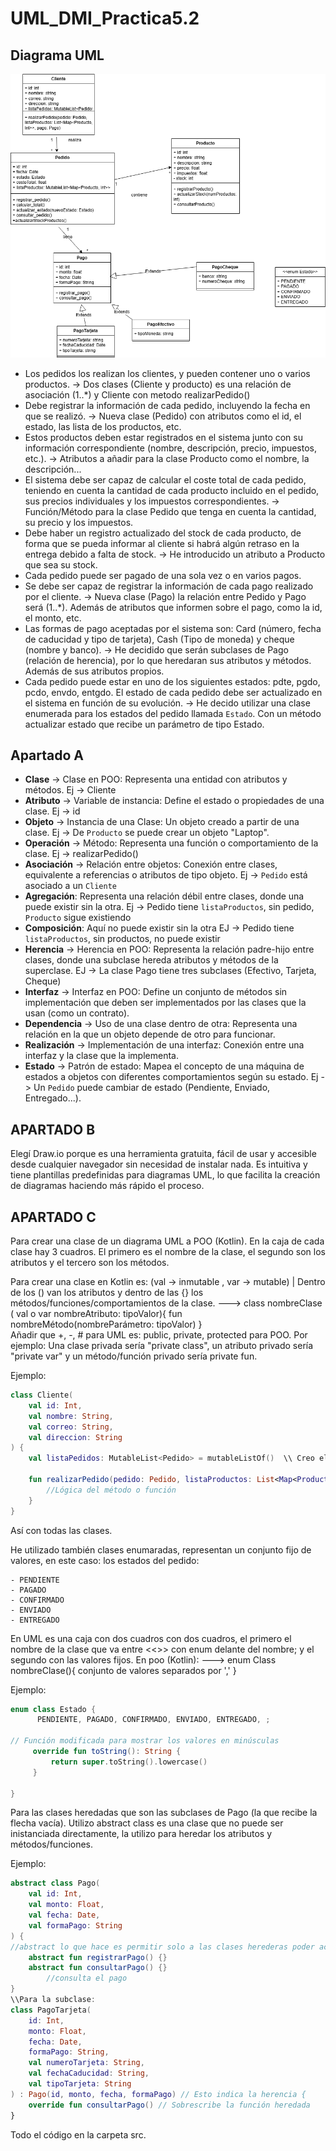 # UML_DMI_Practica5.2

## Diagrama UML

![Diagrama UML](archivos/practica5_2.png)

- Los pedidos los realizan los clientes, y pueden contener uno o varios productos.
-> Dos clases (Cliente y producto) es una relación de asociación (1..*) y Cliente con metodo realizarPedido()  
- Debe registrar la información de cada pedido, incluyendo la fecha en que se realizó.
-> Nueva clase (Pedido) con atributos como el id, el estado, las lista de los productos, etc.
- Estos productos deben estar registrados en el sistema junto con su información correspondiente (nombre, descripción, precio, impuestos, etc.).
-> Atributos a añadir para la clase Producto como el nombre, la descripción...
- El sistema debe ser capaz de calcular el coste total de cada pedido, teniendo en cuenta la cantidad de cada producto incluido en el pedido, sus precios individuales y los impuestos correspondientes.
-> Función/Método para la clase Pedido que tenga en cuenta la cantidad, su precio y los impuestos.
- Debe haber un registro actualizado del stock de cada producto, de forma que se pueda informar al cliente si habrá algún retraso en la entrega debido a falta de stock.
-> He introducido un atributo a Producto que sea su stock.
- Cada pedido puede ser pagado de una sola vez o en varios pagos.
- Se debe ser capaz de registrar la información de cada pago realizado por el cliente.
-> Nueva clase (Pago) la relación entre Pedido y Pago será (1..*). Además de atributos que informen sobre el pago, como la id, el monto, etc.
- Las formas de pago aceptadas por el sistema son: Card (número, fecha de caducidad y tipo de tarjeta), Cash  (Tipo de moneda) y cheque (nombre y banco).
-> He decidido que serán subclases de Pago (relación de herencia), por lo que heredaran sus atributos y métodos. Además de sus atributos propios. 
- Cada pedido puede estar en uno de los siguientes estados: pdte, pgdo, pcdo, envdo, entgdo. El estado de cada pedido debe ser actualizado en el sistema en función de su evolución.
-> He decido utilizar una clase enumerada para los estados del pedido llamada `Estado`. Con un método actualizar estado que recibe un parámetro de tipo Estado.

## Apartado A 

- **Clase** → Clase en POO: Representa una entidad con atributos y métodos. Ej -> Cliente
- **Atributo**  → Variable de instancia: Define el estado o propiedades de una clase. Ej -> id
- **Objeto** → Instancia de una Clase: Un objeto creado a partir de una clase. Ej -> De `Producto` se puede crear un objeto "Laptop".
- **Operación** → Método: Representa una función o comportamiento de la clase. Ej -> realizarPedido()
- **Asociación** → Relación entre objetos: Conexión entre clases, equivalente a referencias o atributos de tipo objeto. Ej -> `Pedido` está asociado a un `Cliente`
- **Agregación**: Representa una relación débil entre clases, donde una puede existir sin la otra. Ej -> Pedido tiene `listaProductos`, sin pedido, `Producto` sigue existiendo
- **Composición**: Aquí no puede existir sin la otra EJ -> Pedido tiene `listaProductos`, sin productos, no puede existir
- **Herencia** → Herencia en POO: Representa la relación padre-hijo entre clases, donde una subclase hereda atributos y métodos de la superclase. EJ -> La clase Pago tiene tres subclases (Efectivo, Tarjeta, Cheque)
- **Interfaz** → Interfaz en POO: Define un conjunto de métodos sin implementación que deben ser implementados por las clases que la usan (como un contrato).
- **Dependencia** → Uso de una clase dentro de otra: Representa una relación en la que un objeto depende de otro para funcionar.
- **Realización** → Implementación de una interfaz: Conexión entre una interfaz y la clase que la implementa.
- **Estado** → Patrón de estado: Mapea el concepto de una máquina de estados a objetos con diferentes comportamientos según su estado. Ej -> Un `Pedido` puede cambiar de estado (Pendiente, Enviado, Entregado...).

## APARTADO B

Elegí Draw.io porque es una herramienta gratuita, fácil de usar y accesible desde cualquier navegador sin necesidad de instalar nada. Es intuitiva y tiene plantillas predefinidas para diagramas UML, lo que facilita la creación de diagramas haciendo más rápido el proceso.


## APARTADO C

Para crear una clase de un diagrama UML a POO (Kotlin). 
En la caja de cada clase hay 3 cuadros. El primero es el nombre de la clase, el segundo son los atributos y el tercero son los métodos. 

Para crear una clase en Kotlin es: (val -> inmutable , var -> mutable)  |  Dentro de los () van los atributos y dentro de las {} los métodos/funciones/comportamientos de la clase.
---> class nombreClase ( val o var nombreAtributo: tipoValor){ fun nombreMétodo(nombreParámetro: tipoValor) }  
Añadir que +, -, # para UML es: public, private, protected para POO.
Por ejemplo: Una clase privada sería "private class", un atributo privado sería "private var" y un método/función privado sería private fun.

Ejemplo:
```Kotlin
class Cliente(
    val id: Int,
    val nombre: String,
    val correo: String,
    val direccion: String
) {
    val listaPedidos: MutableList<Pedido> = mutableListOf()  \\ Creo el atributo dentro ya que no quiero que se pase como parametro, va a servir para añadir los pedidos cada vez que realice uno.
    
    fun realizarPedido(pedido: Pedido, listaProductos: List<Map<Producto, Int>>, pago: Pago) {
        //Lógica del método o función
    }
}

```
Así con todas las clases.

He utilizado también clases enumaradas, representan un conjunto fijo de valores, en este caso: los estados del pedido:

    - PENDIENTE
    - PAGADO
    - CONFIRMADO
    - ENVIADO
    - ENTREGADO

En UML es una caja con dos cuadros con dos cuadros, el primero el nombre de la clase que va entre <<>> con enum delante del nombre; y el segundo con las valores fijos. En poo (Kotlin):
---> enum Class nombreClase(){ conjunto de valores separados por ',' }

Ejemplo:
```Kotlin
enum class Estado {
      PENDIENTE, PAGADO, CONFIRMADO, ENVIADO, ENTREGADO, ;

// Función modificada para mostrar los valores en minúsculas
     override fun toString(): String {
         return super.toString().lowercase()
     }

}

```
Para las clases heredadas que son las subclases de Pago (la que recibe la flecha vacía).
Utilizo abstract class es una clase que no puede ser inistanciada directamente, la utilizo para heredar los atributos y métodos/funciones.

Ejemplo:
```Kotlin 
abstract class Pago(
    val id: Int,
    val monto: Float,
    val fecha: Date,
    val formaPago: String
) {
//abstract lo que hace es permitir solo a las clases herederas poder acceder y modificarla a su gusto
    abstract fun registrarPago() {}
    abstract fun consultarPago() {}
        //consulta el pago
}
\\Para la subclase:
class PagoTarjeta(
    id: Int,
    monto: Float,
    fecha: Date,
    formaPago: String,
    val numeroTarjeta: String,
    val fechaCaducidad: String,
    val tipoTarjeta: String
) : Pago(id, monto, fecha, formaPago) // Esto indica la herencia {
    override fun consultarPago() // Sobrescribe la función heredada
}


```
Todo el código en la carpeta src.



